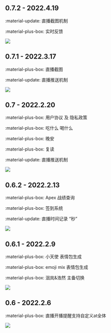 
## 0.7.2 - 2022.4.19

:material-update: 直播截图机制

:material-plus-box: 实时反馈

![](/imgs/updateLog/0.7.2.png)

## 0.7.1 - 2022.3.17

:material-plus-box: 直播截图

:material-update: 直播推送机制

![](/imgs/updateLog/0.7.1.png)

## 0.7 - 2022.2.20

:material-plus-box: 用户协议 及 隐私政策

:material-plus-box: 吃什么 喝什么

:material-plus-box: 晚安

:material-plus-box: 复读

:material-update: 直播推送机制

![](/imgs/updateLog/0.7.png)

## 0.6.2 - 2022.2.13

:material-plus-box: Apex 战绩查询

:material-plus-box: 签到系统

:material-update: 直播时间记录 “秒”

![](/imgs/updateLog/0.6.2.png)

## 0.6.1 - 2022.2.9

:material-plus-box: 小天使 表情包生成

:material-plus-box: emoji mix 表情包生成

:material-plus-box: 洇岚&浩然 主备切换

![](/imgs/updateLog/0.6.1.png)

## 0.6 - 2022.2.6

:material-plus-box: 直播开播提醒支持自定义at全体

![](/imgs/updateLog/0.6.png)